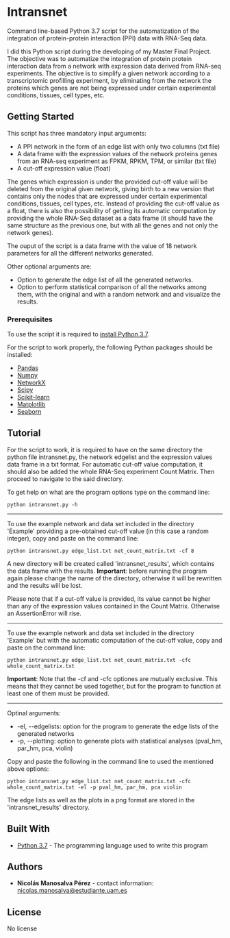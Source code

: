 # Intransnet
Command line-based Python 3.7 script for the automatization of the integration of protein-protein interaction (PPI) data with RNA-Seq data.

I did this Python script during the developing of my Master Final Project. The objective was to automatize the integration of protein protein interaction data from a network with expression data derived from RNA-seq experiments. The objective is to simplify a given network according to a transcriptomic profilling experiment, by eliminating from the network the proteins which genes are not being expressed under certain experimental conditions, tissues, cell types, etc.

## Getting Started
This script has three mandatory input arguments:
* A PPI network in the form of an edge list with only two columns (txt file)
* A data frame with the expression values of the network proteins genes from an RNA-seq experiment as FPKM, RPKM, TPM, or similar (txt file)
* A cut-off expression value (float)

The genes which expression is under the provided cut-off value will be deleted from the original given network, giving birth to a new version that contains only the nodes that are expressed under certain experimental conditions, tissues, cell types, etc. Instead of providing the cut-off value as a float, there is also the possibility of getting its automatic computation by providing the whole RNA-Seq dataset as a data frame (it should have the same structure as the previous one, but with all the genes and not only the network genes).

The ouput of the script is a data frame with the value of 18 network parameters for all the different networks generated.

Other optional arguments are:

* Option to generate the edge list of all the generated networks.
* Option to perform statistical comparison of all the networks among them, with the original and with a random network and and visualize the results.

### Prerequisites

To use the script it is required to [install Python 3.7](https://tecadmin.net/install-python-3-7-on-ubuntu-linuxmint/).

For the script to work properly, the following Python packages should be installed:
* [Pandas](https://pandas.pydata.org/pandas-docs/stable/getting_started/install.html)
* [Numpy](https://docs.scipy.org/doc/numpy/user/install.html)
* [NetworkX](https://networkx.github.io/documentation/networkx-1.1/install.html)
* [Scipy](https://scipy.org/install.html)
* [Scikit-learn](https://scikit-learn.org/stable/install.html)
* [Matplotlib](https://matplotlib.org/users/installing.html)
* [Seaborn](https://seaborn.pydata.org/installing.html)

## Tutorial

For the script to work, it is required to have on the same directory the python file intransnet.py, the network edgelist and the expression values data frame in a txt format. For automatic cut-off value computation, it should also be added the whole RNA-Seq experiment Count Matrix. Then proceed to navigate to the said directory.

To get help on what are the program options type on the command line:

```
python intransnet.py -h
```

____________________

To use the example network and data set included in the directory 'Example' providing a pre-obtained cut-off value (in this case a random integer), copy and paste on the command line:

```
python intransnet.py edge_list.txt net_count_matrix.txt -cf 8
```

A new directory will be created called 'intransnet_results', which contains the data frame with the results. **Important**: before running the program again please change the name of the directory, otherwise it will be rewritten and the results will be lost.

Please note that if a cut-off value is provided, its value cannot be higher than any of the expression values contained in the Count Matrix. Otherwise an AssertionError will rise.

______________________

To use the example network and data set included in the directory 'Example' but with the automatic computation of the cut-off value, copy and paste on the command line:

```
python intransnet.py edge_list.txt net_count_matrix.txt -cfc whole_count_matrix.txt
```

**Important**: Note that the -cf and -cfc optiones are mutually exclusive. This means that they cannot be used together, but for the program to function at least one of them must be provided.

____________

Optinal arguments:

* -el, --edgelists: option for the program to generate the edge lists of the generated networks
* -p, --plotting: option to generate plots with statistical analyses (pval_hm, par_hm, pca, violin)

Copy and paste the following in the command line to used the mentioned above options:

```
python intransnet.py edge_list.txt net_count_matrix.txt -cfc whole_count_matrix.txt -el -p pval_hm, par_hm, pca violin
```

The edge lists as well as the plots in a png format are stored in the 'intransnet_results' directory.

## Built With

* [Python 3.7](https://www.python.org/) - The programming language used to write this program

## Authors

* **Nicolás Manosalva Pérez** - contact information: nicolas.manosalva@estudiante.uam.es

## License

No license
